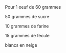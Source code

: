 Pour 1 oeuf de 60 grammes

50 grammes de sucre

10 grammes de farine

15 grammes de fécule

blancs en neige 
